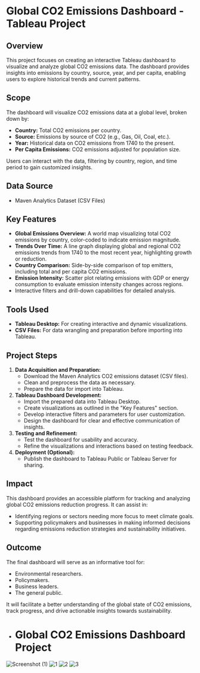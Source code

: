 # Global CO2 Emissions Dashboard - Tableau Project

## Overview

This project focuses on creating an interactive Tableau dashboard to visualize and analyze global CO2 emissions data. The dashboard provides insights into emissions by country, source, year, and per capita, enabling users to explore historical trends and current patterns.

## Scope

The dashboard will visualize CO2 emissions data at a global level, broken down by:

-   **Country:** Total CO2 emissions per country.
-   **Source:** Emissions by source of CO2 (e.g., Gas, Oil, Coal, etc.).
-   **Year:** Historical data on CO2 emissions from 1740 to the present.
-   **Per Capita Emissions:** CO2 emissions adjusted for population size.

Users can interact with the data, filtering by country, region, and time period to gain customized insights.

## Data Source

-   Maven Analytics Dataset (CSV Files)

## Key Features

-   **Global Emissions Overview:** A world map visualizing total CO2 emissions by country, color-coded to indicate emission magnitude.
-   **Trends Over Time:** A line graph displaying global and regional CO2 emissions trends from 1740 to the most recent year, highlighting growth or reduction.
-   **Country Comparison:** Side-by-side comparison of top emitters, including total and per capita CO2 emissions.
-   **Emission Intensity:** Scatter plot relating emissions with GDP or energy consumption to evaluate emission intensity changes across regions.
-   Interactive filters and drill-down capabilities for detailed analysis.

## Tools Used

-   **Tableau Desktop:** For creating interactive and dynamic visualizations.
-   **CSV Files:** For data wrangling and preparation before importing into Tableau.

## Project Steps

1.  **Data Acquisition and Preparation:**
    -   Download the Maven Analytics CO2 emissions dataset (CSV files).
    -   Clean and preprocess the data as necessary.
    -   Prepare the data for import into Tableau.
2.  **Tableau Dashboard Development:**
    -   Import the prepared data into Tableau Desktop.
    -   Create visualizations as outlined in the "Key Features" section.
    -   Develop interactive filters and parameters for user customization.
    -   Design the dashboard for clear and effective communication of insights.
3.  **Testing and Refinement:**
    -   Test the dashboard for usability and accuracy.
    -   Refine the visualizations and interactions based on testing feedback.
4.  **Deployment (Optional):**
    -   Publish the dashboard to Tableau Public or Tableau Server for sharing.

## Impact

This dashboard provides an accessible platform for tracking and analyzing global CO2 emissions reduction progress. It can assist in:

-   Identifying regions or sectors needing more focus to meet climate goals.
-   Supporting policymakers and businesses in making informed decisions regarding emissions reduction strategies and sustainability initiatives.

## Outcome

The final dashboard will serve as an informative tool for:

-   Environmental researchers.
-   Policymakers.
-   Business leaders.
-   The general public.

It will facilitate a better understanding of the global state of CO2 emissions, track progress, and drive actionable insights towards sustainability.

- # Global CO2 Emissions Dashboard Project
![Screenshot (1)](https://github.com/user-attachments/assets/d9f62946-7f27-455d-a4be-58000375e543)
![1](https://github.com/user-attachments/assets/ccd07f9f-578f-4327-ae90-e3eda7a9d7b1)
![2](https://github.com/user-attachments/assets/05a4dc63-f915-4aab-bb27-8915726fd3dc)
![3](https://github.com/user-attachments/assets/7a0d6e36-53a1-4411-8f3e-5024f18f8979)



